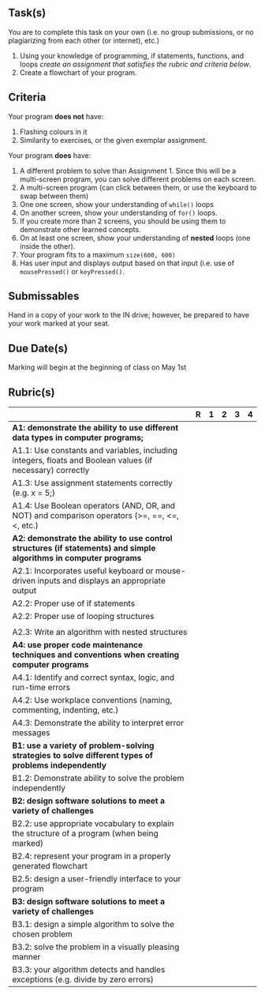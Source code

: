 
Task(s)
-------
You are to complete this task on your own (i.e. no group submissions, or no plagiarizing from each other (or internet), etc.)
1. Using your knowledge of programming, if statements, functions, and loops _create an assignment that satisfies the rubric and criteria below_.
2. Create a flowchart of your program.



Criteria
--------
Your program **does not** have:
  1. Flashing colours in it
  2. Similarity to exercises, or the given exemplar assignment.

Your program **does** have:
  1. A different problem to solve than Assignment 1.  Since this will be a multi-screen program, you can solve different problems on each screen.
  2. A multi-screen program (can click between them, or use the keyboard to swap between them)
  3. One one screen, show your understanding of ```while()``` loops
  4. On another screen, show your understanding of ```for()``` loops.
  5. If you create more than 2 screens, you should be using them to demonstrate other learned concepts.
  6. On at least one screen, show your understanding of **nested** loops (one inside the other).
  7. Your program fits to a maximum ```size(600, 600)```
  8. Has user input and displays output based on that input (i.e. use of ```mousePressed()``` or ```keyPressed()```.


Submissables
------------
Hand in a copy of your work to the IN drive; however, be prepared to have your work marked at your seat.


Due Date(s)
----------
Marking will begin at the beginning of class on May 1st


Rubric(s)
---------

|                                          | R    | 1    | 2    | 3    | 4    |
| ---------------------------------------- | ---- | ---- | ---- | ---- | ---- |
| **A1: demonstrate the ability to use different data types in computer programs;** |      |      |      |      |      |
| A1.1: Use constants and variables, including integers, floats and Boolean values (if necessary) correctly |      |      |      |      |      |
| A1.3: Use assignment statements correctly (e.g. x = 5;) |      |      |      |      |      |
| A1.4: Use Boolean operators (AND, OR, and NOT) and comparison operators (>=, ==, <=, <, etc.) |      |      |      |      |      |
| **A2: demonstrate the ability to use control structures (if statements) and simple algorithms in computer programs** |      |      |      |      |      |
| A2.1: Incorporates useful keyboard or mouse-driven inputs and displays an appropriate output |      |      |      |      |      |
| A2.2: Proper use of if statements        |      |      |      |      |      |
| A2.2: Proper use of looping structures   |      |      |      |      |      |
|                                          |      |      |      |      |      |
| A2.3: Write an algorithm with nested structures |      |      |      |      |      |
| **A4: use proper code maintenance techniques and conventions when creating computer programs** |      |      |      |      |      |
| A4.1: Identify and correct syntax, logic, and run-time errors |      |      |      |      |      |
| A4.2: Use workplace conventions (naming, commenting, indenting, etc.) |      |      |      |      |      |
| A4.3: Demonstrate the ability to interpret error messages |      |      |      |      |      |
| **B1: use a variety of problem-solving strategies to solve different types of problems independently** |      |      |      |      |      |
| B1.2: Demonstrate ability to solve the problem independently |      |      |      |      |      |
| **B2: design software solutions to meet a variety of challenges** |      |      |      |      |      |
| B2.2: use appropriate vocabulary to explain the structure of a program (when being marked) |      |      |      |      |      |
| B2.4: represent your program in a properly generated flowchart |      |      |      |      |      |
| B2.5: design a user-friendly interface to your program |      |      |      |      |      |
| **B3: design software solutions to meet a variety of challenges** |      |      |      |      |      |
| B3.1: design a simple algorithm to solve the chosen problem |      |      |      |      |      |
| B3.2: solve the problem in a visually pleasing manner |      |      |      |      |      |
| B3.3: your algorithm detects and handles exceptions (e.g. divide by zero errors) |      |      |      |      |      |